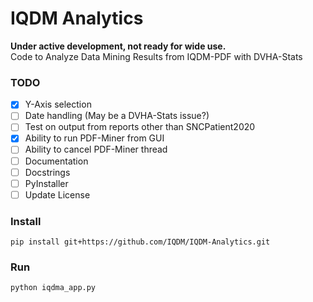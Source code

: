 # IQDM Analytics
**Under active development, not ready for wide use.**  
Code to Analyze Data Mining Results from IQDM-PDF with DVHA-Stats

### TODO
- [X] Y-Axis selection
- [ ] Date handling (May be a DVHA-Stats issue?)
- [ ] Test on output from reports other than SNCPatient2020
- [X] Ability to run PDF-Miner from GUI
- [ ] Ability to cancel PDF-Miner thread  
- [ ] Documentation
- [ ] Docstrings  
- [ ] PyInstaller
- [ ] Update License

### Install
```
pip install git+https://github.com/IQDM/IQDM-Analytics.git
```

### Run
```
python iqdma_app.py
```